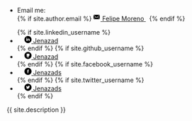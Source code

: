 <footer class="site-footer">
  <div class="wrapper">
    <div class="footer-col-wrapper">
      <div class="footer-col footer-col-1">
        <ul class="contact-list">
          <li> Email me: </li>
          {% if site.author.email %}
            <a href="mailto:{{ site.author.email }}">
              <span class="icon icon--email">
                <svg viewBox="0 0 16 16" width="16px" height="16px">
                  <path d="M7,9L5.268,7.484l-4.952,4.245C0.496,11.896,0.739,12,1.007,12h11.986 c0.267,0,0.509-0.104,0.688-0.271L8.732,7.484L7,9z M13.684,2.271C13.504,2.103,13.262,2,12.993,2H1.007C0.74,2,0.498,2.104,0.318,2.273L7,8 L13.684,2.271z"/>
                  <polygon points="0,2.878 0,11.186 4.833,7.079"/>
                  <polygon points="9.167,7.079 14,11.186 14,2.875"/>
                </svg>
              </span>
              <span class="email">Felipe Moreno</span>
            </a>&nbsp;
          {% endif %}
          <!--<li><a href="mailto:felipe.moreno.vera@gmail.com">felipe.moreno.v@uni.pe</a></li>-->
        </ul>
      </div>
      <div class="footer-col footer-col-2">
        <ul class="social-media-list">
          {% if site.linkedin_username %}
            <li>
              <a href="https://linkedin.com/in/{{ site.linkedin_username }}">
                <span class="icon icon--linkedin">
                  <svg viewBox="0 0 16 16" width="16px" height="16px">
                    <img src="../assets/imgs/socialnetwork/linkedin.png"/>
                  </svg>
                </span>
                <span class="username">Jenazad</span>
              </a>
            </li>
          {% endif %}
          {% if site.github_username %}
            <li>
              <a href="https://github.com/{{ site.github_username }}">
                <span class="icon icon--github">
                  <svg viewBox="0 0 16 16" width="16px" height="16px">
                    <img src="../assets/imgs/socialnetwork/github.png"/>
                  </svg>
                </span>
                <span class="username">Jenazad</span>
              </a>
            </li>
          {% endif %}
          {% if site.facebook_username %}
            <li>
              <a href="https://www.facebook.com/{{ site.facebook_username }}">
                <span class="icon icon--facebook">
                  <svg viewBox="0 0 16 16" width="16px" height="16px">
                    <img src="../assets/imgs/socialnetwork/facebook.png"/>
                  </svg>
                </span>
                <span class="username">Jenazads</span>
              </a>
            </li>
          {% endif %}
          {% if site.twitter_username %}
            <li>
              <a href="https://twitter.com/{{ site.twitter_username }}">
                <span class="icon icon--twitter">
                  <svg viewBox="0 0 16 16" width="16px" height="16px">
                    <img src="../assets/imgs/socialnetwork/twitter.png"/>
                  </svg>
                </span>
                <span class="username">Jenazads</span>
              </a>
            </li>
          {% endif %}
          </ul>
      </div>
      <div class="footer-col footer-col-3">
        <p class="text">{{ site.description }}</p>
      </div>
    </div>
  </div>
</footer>
